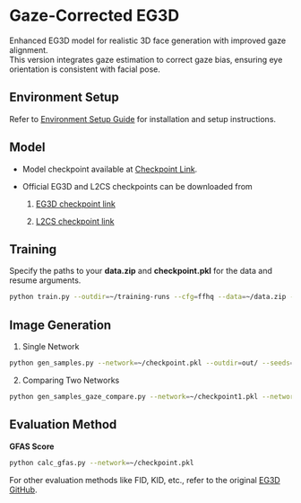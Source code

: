 # Gaze-Corrected EG3D

Enhanced EG3D model for realistic 3D face generation with improved gaze alignment.  
This version integrates gaze estimation to correct gaze bias, ensuring eye orientation is consistent with facial pose.

## Environment Setup
Refer to [Environment Setup Guide](https://github.com/3D-eye-centric-bias/Gaze-Corrected-EG3D/blob/main/docs/env_guide.md) for installation and setup instructions.

## Model
- Model checkpoint available at [Checkpoint Link](https://drive.google.com/drive/folders/1Bl__aGhCtGBXNSnpAaTAsozxzkykuFjb?usp=sharing).
- Official EG3D and L2CS checkpoints can be downloaded from
  
  1. [EG3D checkpoint link](https://github.com/NVlabs/eg3d/blob/main/docs/models.md)
  
  2. [L2CS checkpoint link](https://drive.google.com/drive/folders/1qDzyzXO6iaYIMDJDSyfKeqBx8O74mF8s)

## Training
Specify the paths to your **data.zip** and **checkpoint.pkl** for the data and resume arguments.
```bash
python train.py --outdir=~/training-runs --cfg=ffhq --data=~/data.zip --resume=~/checkpoint.pkl --gpus=4 --batch=16 --gamma=1 --batch-gpu=4 --gen_pose_cond=True --neural_rendering_resolution_final=128
```

## Image Generation
1. Single Network
```bash
python gen_samples.py --network=~/checkpoint.pkl --outdir=out/ --seeds=0-3
```

2. Comparing Two Networks
```bash
python gen_samples_gaze_compare.py --network=~/checkpoint1.pkl --network2=~/checkpoint2.pkl --outdir=out/ --seeds=0-3
```

## Evaluation Method
**GFAS Score**
```bash
python calc_gfas.py --network=~/checkpoint.pkl
```

For other evaluation methods like FID, KID, etc., refer to the original [EG3D GitHub](https://github.com/NVlabs/eg3d/tree/main).
